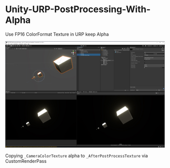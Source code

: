 # Unity-URP-PostProcessing-With-Alpha

Use FP16 ColorFormat Texture in URP keep Alpha

![](editor.jpg)

Copying `_CameraColorTexture` alpha to `_AfterPostProcessTexture` via CustomRenderPass